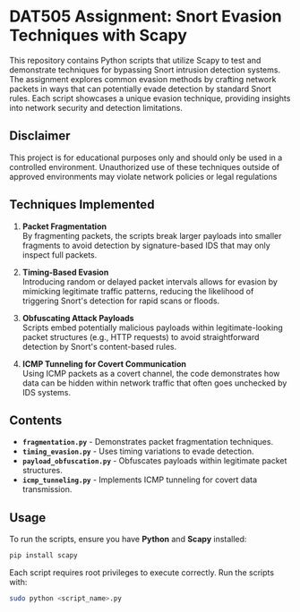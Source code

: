# DAT505 Assignment: Snort Evasion Techniques with Scapy

This repository contains Python scripts that utilize Scapy to test and demonstrate techniques for bypassing Snort intrusion detection systems. The assignment explores common evasion methods by crafting network packets in ways that can potentially evade detection by standard Snort rules. Each script showcases a unique evasion technique, providing insights into network security and detection limitations.

## Disclaimer

This project is for educational purposes only and should only be used in a controlled environment. Unauthorized use of these techniques outside of approved environments may violate network policies or legal regulations

## Techniques Implemented

1. **Packet Fragmentation**  
   By fragmenting packets, the scripts break larger payloads into smaller fragments to avoid detection by signature-based IDS that may only inspect full packets.

2. **Timing-Based Evasion**  
   Introducing random or delayed packet intervals allows for evasion by mimicking legitimate traffic patterns, reducing the likelihood of triggering Snort's detection for rapid scans or floods.

3. **Obfuscating Attack Payloads**  
   Scripts embed potentially malicious payloads within legitimate-looking packet structures (e.g., HTTP requests) to avoid straightforward detection by Snort's content-based rules.

4. **ICMP Tunneling for Covert Communication**  
   Using ICMP packets as a covert channel, the code demonstrates how data can be hidden within network traffic that often goes unchecked by IDS systems.

## Contents

- **`fragmentation.py`** - Demonstrates packet fragmentation techniques.
- **`timing_evasion.py`** - Uses timing variations to evade detection.
- **`payload_obfuscation.py`** - Obfuscates payloads within legitimate packet structures.
- **`icmp_tunneling.py`** - Implements ICMP tunneling for covert data transmission.

## Usage

To run the scripts, ensure you have **Python** and **Scapy** installed:
```bash
pip install scapy
```

Each script requires root privileges to execute correctly. Run the scripts with:
```bash
sudo python <script_name>.py
```
